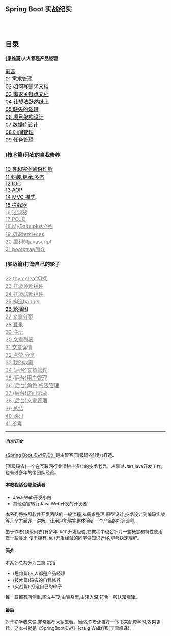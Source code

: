 ## Spring Boot 实战纪实

<br>
<section>
    <a href="https://img.zhikestreet.com/20220117225358.png?imageView2/0/q/75|watermark/2/text/NTJJbnRlcnZpZXc=/font/5a6L5L2T/fontsize/240/fill/IzBFMDkwNQ==/dissolve/100/gravity/SouthEast/dx/10/dy/10" data-lightbox="example-set"><img style="display: block; margin-left: auto; margin-right: auto;" src="https://img.zhikestreet.com/20220117225358.png?imageView2/0/q/75|watermark/2/text/NTJJbnRlcnZpZXc=/font/5a6L5L2T/fontsize/240/fill/IzBFMDkwNQ==/dissolve/100/gravity/SouthEast/dx/10/dy/10" alt=""></a>
</section> 
<br>


## 目录

#### (思维篇)人人都是产品经理
<div class="clearfix">
<div class="row" style="font-size:16px;"><div class="grid33 left">
<div class="text"> <a style="color:black;" title="" href="/book/36/0">前言</a></div>
<div class="space-2"></div>
</div> <div class="grid33 left">
<div class="text"><a style="color:black;" title="" href="/book/36/342">01 需求管理</a>
</div><div class="space-2"></div>
</div><div class="grid33 left"><div class="text"> <a style="color:black;" title="" href="/book/36/343">02 如何写需求文档</a></div><div class="space-2"></div></div></div>
<div class="space-10"></div><div class="row" style="font-size:16px;">
<div class="grid33 left"><div class="text"><a style="color:black;" title="" href="/book/36/344">03 需求关键点文档</a></div> <div class="space-2"></div></div><div class="grid33 left"><div class="text"><a style="color:black;" title="" href="/book/36/346">04 让想法跃然纸上</a></div><div class="space-2"></div></div><div class="grid33 left"><div class="text"><a style="color:black;" title="" href="/book/36/345">05 缺失的逻辑</a></div><div class="space-2"></div></div> </div>
<div class="space-10"></div><div class="row" style="font-size:16px;">
<div class="grid33 left"><div class="text"><a style="color:black;" title="" href="/book/36/347">06 项目架构设计</a> </div><div class="space-2"></div></div></div>
<div class="space-10"></div><div class="row" style="font-size:16px;"><div class="grid33 left"><div class="text"><a style="color:black;" title="" href="/book/36/348">07 数据库设计</a><i class="ace-icon fa fa-lock grey"></i> </div><div class="space-2"></div> </div><div class="grid33 left"><div class="text"> <a style="color:black;" title="" href="/book/36/358">08 时间管理</a><i class="ace-icon fa fa-lock grey"></i></div> <div class="space-2"></div></div><div class="grid33 left"><div class="text"> <a style="color:black;" title="" href="/book/36/359">09 任务管理</a><i class="ace-icon fa fa-lock grey"></i></div>

#### (技术篇)码农的自我修养
<div class="space-2"></div></div></div>
<div class="space-10"></div><div class="row" style="font-size:16px;">
<div class="grid33 left"><div class="text"><a style="color: black;" title="" href="/book/36/360">10 类和实例通俗理解</a><i class="ace-icon fa fa-lock grey"></i>
</div><div class="space-2"></div>
</div><div class="grid33 left">
<div class="text"><a style="color:black;" title="" href="/book/36/361">11 封装,继承,多态</a><i class="ace-icon fa fa-lock grey"></i></div><div class="space-2"></div></div>
<div class="grid33 left"><div class="text"><a style="color:black;" title="" href="/book/36/367">12 IOC</a><i class="ace-icon fa fa-lock grey"></i></div><div class="space-2"></div></div></div><div class="space-10"></div><div class="row" style="font-size:16px;">
<div class="grid33 left"><div class="text"><a style="color:black;"  title="" href="/book/36/349">13 AOP</a> <i class="ace-icon fa fa-lock"></i></div><div class="space-2"></div></div><div class="grid33 left"><div class="text"><a style="color:black;" title="" href="/book/36/368">14 MVC 模式</a> <i class="ace-icon fa fa-lock grey"></i></div><div class="space-2"></div></div><div class="grid33 left"><div class="text"><a style="color:black;" title="" href="/book/36/369">15 拦截器</a><i class="ace-icon fa fa-lock grey"></i></div><div class="space-2"></div></div></div><div class="space-10"></div> <div class="row" style="font-size:16px;">
<div class="grid33 left"><div class="text"><a style="color: grey;" title="" href="#">16 过滤器</a> <i class="ace-icon fa fa-lock grey"></i>
</div><div class="space-2"></div>
 </div><div class="grid33 left">
 <div class="text"><a style="color:grey;" title="" href="#">17 POJO</a><i class="ace-icon fa fa-lock grey"></i></div><div class="space-2"></div></div><div class="grid33 left"><div class="text"><a style="color:grey;" title="" href="#">18 MyBaits plus介绍</a><i class="ace-icon fa fa-lock grey"></i></div><div class="space-2"></div> </div></div>
<div class="space-10"></div><div class="row" style="font-size:16px;">
<div class="grid33 left"><div class="text"><a style="color: grey;" title="" href="#">19 初识html+css</a>
<i class="ace-icon fa fa-lock grey"></i></div><div
class="space-2"></div></div><div class="grid33 left"> <div class="text"><a style="color:grey;" title="" href="#">20 犀利的javascript</a><i class="ace-icon fa fa-lock grey"></i>
</div><div class="space-2"></div>
</div><div class="grid33 left">
<div class="text"><a style="color:grey;" title="" href="#">21 bootstrap简介</a><i class="ace-icon fa fa-lock grey"></i>
</div><div class="space-2"></div>

#### (实战篇)打造自己的轮子
</div></div><div class="space-10"></div> <div class="row" style="font-size:16px;">
<div class="grid33 left"><div class="text"><a style="color: grey;" title="" href="#">22 thymeleaf初探</a><i class="ace-icon fa fa-lock grey"></i></div><div class="space-2"></div></div><div class="grid33 left"><div class="text"><a style="color:grey;" title="" href="#">23 打造顶部组件</a>
<i class="ace-icon fa fa-lock grey"></i></div><div class="space-2"></div></div><div class="grid33 left"><div class="text"><a style="color:grey;" title="" href="#">24 打造底部组件</a>
<i class="ace-icon fa fa-lock grey"></i></div><div class="space-2"></div></div> </div>
<div class="space-10"></div><div class="row" style="font-size:16px;">
<div class="grid33 left"><div class="text"><a style="color: grey;" title="" href="#">25 构造banner</a>
<i class="ace-icon fa fa-lock grey"></i></div><div class="space-2"></div></div><div class="grid33 left"><div class="text"><a style="color:black;" title="" href="/book/36/370">26 轮播图</a><i class="ace-icon fa fa-lock grey"></i></div><div class="space-2"></div></div><div class="grid33 left"><div class="text"><a style="color:grey;" title="" href="#">27 文章分页</a><i class="ace-icon fa fa-lock grey"></i>
</div><div class="space-2"></div></div></div>
<div class="space-10"></div>
<div class="row" style="font-size:16px;"><div class="grid33 left"><div class="text"><a style="color:grey;" title="" href="#">28 登录</a><i class="ace-icon fa fa-lock grey"></i>
</div><div class="space-2"></div> </div><div class="grid33 left"><div class="text"><a style="color: grey;" title="" href="#">29 注册</a><i class="ace-icon fa fa-lock grey"></i>
</div><div class="space-2"></div>
</div><div class="grid33 left"><div class="text"><a style="color:grey;" title="" href="#">30 文章列表</a>
<i class="ace-icon fa fa-lock grey"></i></div><div class="space-2"></div></div></div>
<div class="space-10"></div><div class="row" style="font-size:16px;">
<div class="grid33 left"><div class="text"><a style="color:grey;" title="" href="#">31 文章详情</a> <i class="ace-icon fa fa-lock grey"></i>
</div><div class="space-2"></div>
</div><div class="grid33 left"><div class="text"><a style="color: grey;" title="" href="#">32 点赞,分享</a>
<i class="ace-icon fa fa-lock grey"></i></div><div class="space-2"></div></div><div class="grid33 left"><div class="text"><a style="color:grey;" title="" href="#">33 我的收藏</a>
<i class="ace-icon fa fa-lock grey"></i> </div><div class="space-2"></div></div> </div>
<div class="space-10"></div><div class="row" style="font-size:16px;">
<div class="grid33 left"><div class="text"><a style="color:grey;" title="" href="#">34 (后台)文章管理</a><i class="ace-icon fa fa-lock grey"></i></div><div class="space-2"></div></div><div class="grid33 left"><div class="text"><a style="color:grey;" title="" href="#">35 (后台)用户管理</a><i class="ace-icon fa fa-lock grey"></i></div><div class="space-2"></div></div><div class="grid33 left"><div class="text"> <a style="color: grey;" title="" href="#">36 (后台)角色,权限管理</a><i class="ace-icon fa fa-lock grey"></i>
</div><div class="space-2"></div>
</div></div><div class="space-10"></div><div class="row" style="font-size:16px;">
<div class="grid33 left"><div class="text"><a style="color:grey;" title="" href="#">37 (后台)访问记录</a><i class="ace-icon fa fa-lock grey"></i></div><div class="space-2"></div></div><div class="grid33 left"><div class="text"><a style="color:grey;" title="" href="#">38 (后台)文章管理</a><i class="ace-icon fa fa-lock grey"></i></div><div class="space-2"></div></div><div class="grid33 left"><div class="text"><a style="color:grey;" title="" href="#">39 总结</a><i class="ace-icon fa fa-lock grey"></i></div><div class="space-2"></div></div></div><div class="space-10"></div><div class="row" style="font-size:16px;"><div class="grid33 left"><div class="text"><a style="color:grey;" title="" href="#">40 源码 </a><i class="ace-icon fa fa-lock grey"></i></div><div class="space-2"></div></div><div class="grid33 left"><div class="text"><a style="color:grey;" title="" href="#">41 参考</a><i class="ace-icon fa fa-lock grey"></i></div><div class="space-2"></div></div></div><div class="space-10"></div></div>

---

##### 当前正文

[《Spring Boot 实战纪实》](https://www.52interview.com/book/36/0)是由智客[顶级码农]倾力打造。

[顶级码农]一个在互联网行业深耕十多年的技术老兵。从事过`.NET`,java开发工作,也有过多年的带团队经验。


#### 本教程适合哪些读者

- Java Web开发小白
- 其他语言转行Java Web开发的开发者


本系列将按照软件开发团队的一般流程,从需求整理,原型设计,技术设计到编码实战等几个方面逐一讲解。让用户能够完整体验到一个产品的打造流程。

由于作者[顶级码农]有多年`.NET`
开发经验,在教程中也会针对一些概念和特性使用做一些类比,便于拥有`.NET`开发经验的同学做知识迁移,能够快速理解。

#### 简介

本系列总共分为三篇,包括

- (思维篇)人人都是产品经理
- (技术篇)码农的自我修养
- (实战篇) 打造自己的轮子

每一篇都有所侧重,图文并茂,由表及里,由浅入深,符合一般认知规律。

#### 最后

对于初学者来说,非常推荐大家去看。当然,作者还推荐一本书来配套学习,效果更佳。这本书就是《SpringBoot实战》[craig Walls]著(丁雪峰译)。
